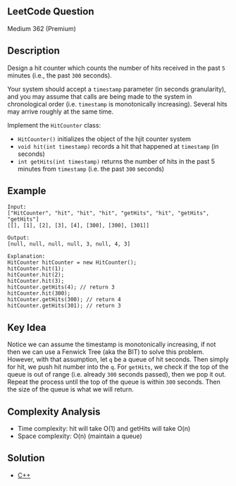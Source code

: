 ## LeetCode Question
Medium 362 (Premium)

## Description
Design a hit counter which counts the number of hits received in the past `5` minutes (i.e., the past `300` seconds).

Your system should accept a `timestamp` parameter (in seconds granularity), and you may assume that calls are being made to the system in chronological order (i.e. `timestamp` is monotonically increasing). Several hits may arrive roughly at the same time.

Implement the `HitCounter` class:
- `HitCounter()` initializes the object of the hjit counter system
- `void hit(int timestamp)` records a hit that happened at `timestamp` (in seconds)
- `int getHits(int timestamp)` returns the number of hits in the past 5 minutes from `timestamp` (i.e. the past `300` seconds)

## Example
```
Input:
["HitCounter", "hit", "hit", "hit", "getHits", "hit", "getHits", "getHits"]
[[], [1], [2], [3], [4], [300], [300], [301]]

Output:
[null, null, null, null, 3, null, 4, 3]

Explanation:
HitCounter hitCounter = new HitCounter();
hitCounter.hit(1);
hitCounter.hit(2);
hitCounter.hit(3);
hitCounter.getHits(4); // return 3
hitCounter.hit(300);
hitCounter.getHits(300); // return 4
hitCounter.getHits(301); // return 3
```

## Key Idea
Notice we can assume the timestamp is monotonically increasing, if not then we can use a Fenwick Tree (aka the BIT) to solve this problem. However, with that assumption, let `q` be a queue of hit seconds. Then simply for hit, we push hit number into the `q`. For `getHits`, we check if the top of the queue is out of range (i.e. already `300` seconds passed), then we pop it out. Repeat the process until the top of the queue is within `300` seconds. Then the size of the queue is what we will return.

## Complexity Analysis
- Time complexity: hit will take O(1) and getHits will take O(n)
- Space complexity: O(n) (maintain a queue)

## Solution
- [C++](solution.cpp)
